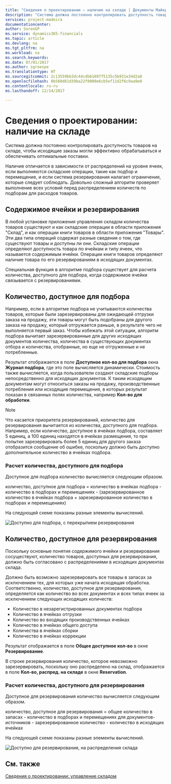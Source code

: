 ```yaml
---
title: "Сведения о проектировании — наличие на складе | Документы Майкрософт"
description: "Система должна постоянно контролировать доступность товаров на складе, чтобы исходящие заказы могли эффективно обрабатываться и обеспечивать оптимальные поставки."
services: project-madeira
documentationcenter: 
author: SorenGP
ms.service: dynamics365-financials
ms.topic: article
ms.devlang: na
ms.tgt_pltfrm: na
ms.workload: na
ms.search.keywords: 
ms.date: 07/01/2017
ms.author: sgroespe
ms.translationtype: HT
ms.sourcegitcommit: 2c13559bb3dc44cdb61697f5135c5b931e34d2a8
ms.openlocfilehash: 0b560d61d39ba22f0008e6cb5ef11d2f6c9aa9e0
ms.contentlocale: ru-ru
ms.lasthandoff: 12/14/2017

---
```

# <a name="design-details-availability-in-the-warehouse"></a>Сведения о проектировании: наличие на складе
Система должна постоянно контролировать доступность товаров на складе, чтобы исходящие заказы могли эффективно обрабатываться и обеспечивать оптимальные поставки.  

 Наличие отличается в зависимости от распределений на уровне ячеек, если выполняются складские операции, такие как подбор и перемещение, и если система резервирования налагает ограничения, которые следует соблюдать. Довольно сложный алгоритм проверяет выполнение всех условий перед распределением количеств по подборам для расходов товаров.  

## <a name="bin-content-and-reservations"></a>Содержимое ячейки и резервирования  
 В любой установке приложения управления складом количества товаров существуют и как складские операции в области приложения "Склад", и как операции книги товаров в области приложения "Товары". Эти два типа операций содержат разные сведения о том, где существуют товары и доступны ли они. Складские операции определяют доступность товара по ячейкам и типу ячеек, что называется содержимым ячейки. Операции книги товаров определяют наличие товара по его резервированиям в исходящих документах.  

 Специальная функция в алгоритме подбора существует для расчета количества, доступного для подбора, когда содержимое ячейки связывается с резервированиями.  

## <a name="quantity-available-to-pick"></a>Количество, доступное для подбора  
 Например, если в алгоритме подбора не учитываются количества товаров, которые были зарезервированы для ожидающей отгрузки заказа на продажу, эти товары могут быть подобраны для другого заказа на продажу, который отгружается раньше, в результате чего не выполняется первый заказ. Чтобы избежать этой ситуации, алгоритм подбора вычитает зарезервированные для других исходящих документов количества, количества в существующих документах отбора и количества, отобранные, но еще не отгруженные и не потребленные.  

 Результат отображается в поле **Доступное кол-во для подбора** окна **Журнал подбора**, где это поле вычисляется динамически. Стоимость также вычисляется, когда пользователи создают складские подборы непосредственно для исходящих документов. К таким исходящим документам могут относиться заказы на продажу, производственные потребления или исходящие перемещения, в которых результат показан в связанных полях количества, например **Кол-во для обработки**.  

> [!NOTE]  
>  Что касается приоритета резервирований, количество для резервирования вычитается из количества, доступного для подбора. Например, если количество, доступное в ячейках подбора, составляет 5 единиц, а 100 единиц находятся в ячейках размещения, то при попытке зарезервировать более 5 единиц для другого заказа отобразится сообщение об ошибке, поскольку должно быть доступно дополнительное количество в ячейках подбора.  

### <a name="calculating-the-quantity-available-to-pick"></a>Расчет количества, доступного для подбора  
 Доступное для подбора количество вычисляется следующим образом.  

 количество, доступное для подбора = количество в ячейках подбора - количество в подборах и перемещениях - (зарезервированное количество в ячейках подбора + зарезервированное количество в подборах и перемещениях)  

 На следующей схеме показаны разные элементы вычислений.  

 ![Доступно для подбора, с перекрытием резервирования](media/design_details_warehouse_management_availability_2.png "design_details_warehouse_management_availability_2")  

## <a name="quantity-available-to-reserve"></a>Количество, доступное для резервирования  
 Поскольку основные понятия содержимого ячейки и резервирования сосуществуют, количество товаров, доступных для резервирования, должно быть согласовано с распределениями в исходящих документах склада.  

 Должно быть возможно зарезервировать все товары в запасах за исключением тех, для которых уже начата исходящая обработка. Соответственно, количество, доступное для резервирования, определяется как количество во всех документах и всех типах ячеек за исключением следующих исходящих количеств:  

-   Количество в незарегистрированных документах подбора  
-   Количество в ячейках отгрузки  
-   Количество во входящих производственных ячейках  
-   Количество в ячейках общего доступа  
-   Количества в ячейках сборки  
-   Количество в ячейках коррекции  

 Результат отображается в поле **Общее доступное кол-во** в окне **Резервирование**.  

 В строке резервирования количество, которое невозможно зарезервировать, поскольку оно распределено на склад, отображается в поле **Кол-во, распред. на складе** в окне **Reservation**.  

### <a name="calculating-the-quantity-available-to-reserve"></a>Расчет количества, доступного для резервирования  
 Доступное для резервирования количество вычисляется следующим образом.  

 количество, доступное для резервирования = общее количество в запасах - количество в подборах и перемещениях для документов-источников - зарезервированное количество - количество в исходящих ячейках  

 На следующей схеме показаны разные элементы вычислений.  

 ![Доступно для резервирования, на распределения склада](media/design_details_warehouse_management_availability_3.png "design_details_warehouse_management_availability_3")  

## <a name="see-also"></a>См. также  
 [Сведения о проектировании: управление складом](design-details-warehouse-management.md)

